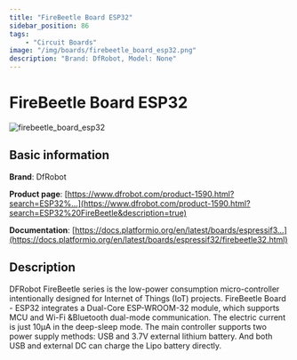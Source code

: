 ```yaml
---
title: "FireBeetle Board ESP32"
sidebar_position: 86
tags:
    - "Circuit Boards"
image: "/img/boards/firebeetle_board_esp32.png"
description: "Brand: DfRobot, Model: None"
---
```

# FireBeetle Board ESP32

![firebeetle_board_esp32](/img/boards/firebeetle_board_esp32.png)

## Basic information

**Brand**: DfRobot

**Product page**: [https://www.dfrobot.com/product-1590.html?search=ESP32%...](https://www.dfrobot.com/product-1590.html?search=ESP32%20FireBeetle&description=true)

**Documentation**: [https://docs.platformio.org/en/latest/boards/espressif3...](https://docs.platformio.org/en/latest/boards/espressif32/firebeetle32.html)

## Description

DFRobot FireBeetle series is the low\-power consumption micro\-controller intentionally designed for Internet of Things \(IoT\) projects\. FireBeetle Board \- ESP32 integrates a Dual\-Core ESP\-WROOM\-32 module, which supports MCU and Wi\-Fi &Bluetooth dual\-mode communication\. The electric current is just 10μA in the deep\-sleep mode\. The main controller supports two power supply methods: USB and 3\.7V external lithium battery\. And both USB and external DC can charge the Lipo battery directly\.

